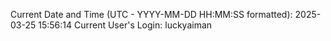 Current Date and Time (UTC - YYYY-MM-DD HH:MM:SS formatted): 2025-03-25 15:56:14
Current User's Login: luckyaiman
